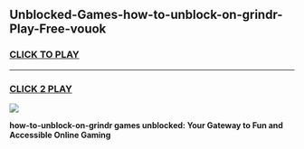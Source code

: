 
## Unblocked-Games-how-to-unblock-on-grindr-Play-Free-vouok
<h3>
<a href="https://premium76.site?title=how-to-unblock-on-grindr&ref=23A">CLICK TO PLAY</a></h3>
<hr>

<h3>
<a href="https://premium76.site?title=how-to-unblock-on-grindr&ref=23A">CLICK 2 PLAY</a>
  
</h3>

<a href="https://premium76.site?title=how-to-unblock-on-grindr&ref=23A"><img src="https://clearcache.store/games.png"></a>


**how-to-unblock-on-grindr games unblocked: Your Gateway to Fun and Accessible Online Gaming**
